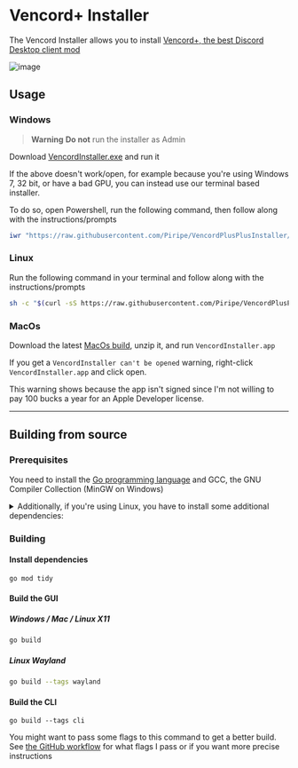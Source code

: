# Vencord+ Installer

The Vencord Installer allows you to install [Vencord+, the best Discord Desktop client mod](https://github.com/Piripe/VencordPlusPlus)

![image](https://user-images.githubusercontent.com/45497981/226734476-5fb42420-844d-4e27-ae06-4799118e086e.png)

## Usage

### Windows

> **Warning**
**Do not** run the installer as Admin

Download [VencordInstaller.exe](https://github.com/Piripe/VencordPlusPlusInstaller/releases/latest/download/VencordInstaller.exe) and run it

If the above doesn't work/open, for example because you're using Windows 7, 32 bit, or have a bad GPU, you can instead use our terminal based installer.

To do so, open Powershell, run the following command, then follow along with the instructions/prompts

```ps1
iwr "https://raw.githubusercontent.com/Piripe/VencordPlusPlusInstaller/main/install.ps1" -UseBasicParsing | iex
```

### Linux

Run the following command in your terminal and follow along with the instructions/prompts

```sh
sh -c "$(curl -sS https://raw.githubusercontent.com/Piripe/VencordPlusPlusInstaller/main/install.sh)"
```

### MacOs

Download the latest [MacOs build](https://github.com/Piripe/VencordPlusPlusInstaller/releases/latest/download/VencordInstaller.MacOS.zip), unzip it, and run `VencordInstaller.app` 

If you get a `VencordInstaller can't be opened` warning, right-click `VencordInstaller.app` and click open.

This warning shows because the app isn't signed since I'm not willing to pay 100 bucks a year for an Apple Developer license.

___

## Building from source

### Prerequisites 

You need to install the [Go programming language](https://go.dev/doc/install) and GCC, the GNU Compiler Collection (MinGW on Windows)

<details>
<summary>Additionally, if you're using Linux, you have to install some additional dependencies:</summary>

#### Base dependencies
```sh
apt install -y pkg-config libsdl2-dev libglx-dev libgl1-mesa-dev
```

#### X11 dependencies
```sh
apt install -y xorg-dev
```

#### Wayland dependencies
```sh
apt install -y libwayland-dev libxkbcommon-dev wayland-protocols extra-cmake-modules
```

</details>

### Building

#### Install dependencies

```sh
go mod tidy
```

#### Build the GUI

##### Windows / Mac / Linux X11
```sh
go build
```

##### Linux Wayland
```sh
go build --tags wayland
```

#### Build the CLI
```
go build --tags cli
```

You might want to pass some flags to this command to get a better build.
See [the GitHub workflow](https://github.com/Vendicated/VencordInstaller/blob/main/.github/workflows/release.yml) for what flags I pass or if you want more precise instructions
